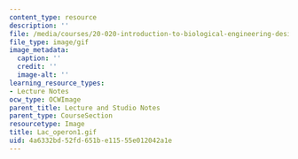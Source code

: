 ```yaml
---
content_type: resource
description: ''
file: /media/courses/20-020-introduction-to-biological-engineering-design-spring-2009/4a6332bd52fd651be11555e012042a1e_Lac_operon1.gif
file_type: image/gif
image_metadata:
  caption: ''
  credit: ''
  image-alt: ''
learning_resource_types:
- Lecture Notes
ocw_type: OCWImage
parent_title: Lecture and Studio Notes
parent_type: CourseSection
resourcetype: Image
title: Lac_operon1.gif
uid: 4a6332bd-52fd-651b-e115-55e012042a1e
---
```

